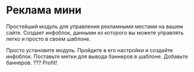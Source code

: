 # Реклама мини
Простейший модуль для управления рекламными местами на вашем сайте. Создает инфоблок, данными из которого вы можете управлять легко и просто в своем шаблоне. 

Просто установите модуль.
Пройдите в его настройки и создайте инфоблок.
Поставьте метки для вывода баннеров в шаблоне.
Добавьте баннеров.
???
Profit! 